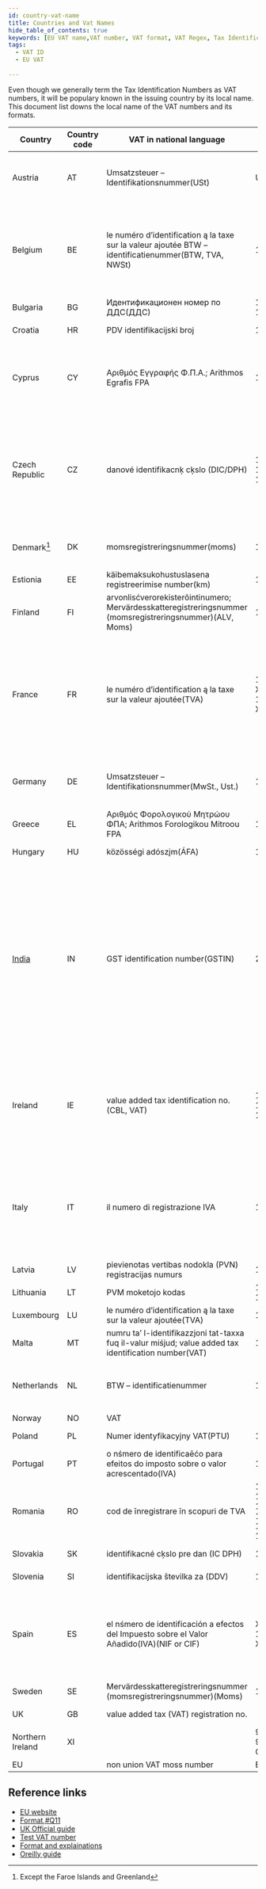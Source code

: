 ```yaml
---
id: country-vat-name
title: Countries and Vat Names
hide_table_of_contents: true
keywords: [EU VAT name,VAT number, VAT format, VAT Regex, Tax Identification number local name]
tags:
  - VAT ID
  - EU VAT
 
---
```

Even though we generally term the Tax Identification Numbers as VAT numbers, it will be populary known in the issuing country by its local name. This document list downs the local name of the VAT numbers and its formats.   


|Country|Country code|VAT in national language|Stucture|Format|Regex|Remarks|
|--|--|--|--|--|--|--|
|Austria|AT|Umsatzsteuer – Identifikationsnummer(USt)|U12345678|9 characters. The first character is always ‘U’|`(U\d{8}$)/i)`| |
|Belgium|BE|le numéro d’identification ą la taxe sur la valeur ajoutée BTW – identificatienummer(BTW, TVA, NWSt)|1234567890|10 characters. Prefix with zero ‘0’ if the customer provides a 9 digit VAT number|`(\d{10}$)/i)`| |
|Bulgaria|BG|Идентификационен номер по ДДС(ДДС)|123456789, 1234567890|9 or 10 characters.|`(\d{9,10}$)/i)`| |
|Croatia |HR|PDV identifikacijski broj|12345678901|11 characters|`(\d{11}$)/i)`| |
|Cyprus|CY|Αριθμός Εγγραφής Φ.Π.Α.; Arithmos Egrafis FPA|12345678X|9 characters. The last character must always be a letter. |`([0-5\|9]\d{7}[A-Z]$)/i)`| |
|Czech Republic|CZ|danové identifikacnķ cķslo (DIC/DPH)|12345678, 123456789, 1234567890|8, 9 or 10 characters. If more than 10 characters are provided delete the first 3 as these are a tax code.|`(\d{8,10})?$/i)`| |
|Denmark[^1]|DK|momsregistreringsnummer(moms)|12345678|8 characters.|`(\d{8}$)/i)`|Except the Faroe Islands and Greenland |
|Estionia|EE|käibemaksukohustuslasena registreerimise number(km)|123456789|9 characters.|`(10\d{7}$)/i)`| |
|Finland|FI|arvonlisćverorekisterõintinumero; Mervärdesskatteregistreringsnummer (momsregistreringsnummer)(ALV, Moms)|12345678|8 characters.|`(\d{8}$)/i)`|Excluding the Åland Islands|
|France|FR|le numéro d’identification ą la taxe sur la valeur ajoutée(TVA)|12345678901, X1234567890, 1X123456789, XX123456789|11 characters. May include alphabetical characters (any except O or I) as first or second or first and second characters.|`([0-9A-Z]{2}[0-9]{9}$)/i)`|Including Monaco but excluding Guadeloupe, Martinique, Réunion, St Pierre and Miquelon, and French Guiana|"
|Germany|DE|Umsatzsteuer – Identifikationsnummer(MwSt., Ust.)|123456789|9 characters.|`([1-9]\d{8}$)/i)`|Except Büsingen and the Isle of Heligoland|
|Greece|EL|Αριθμός Φορολογικού Μητρώου ΦΠΑ; Arithmos Forologikou Mitroou FPA|123456789|9 characters.|`(\d{9}$)/i)`| |
|Hungary|HU|közösségi adószįm(ÁFA)|12345678|8 characters.|`(\d{8}$)/i)`| |
|[India](/docs/country/India/)|IN|GST identification number(GSTIN)| 24AAACC1206D1ZM |15 characters. The first 2 digits of the GSTIN is the State code, next 10 digits are the PAN of the legal entity, the next two digits are for entity code, and the last digit is check sum number. |`\d{2}[A-Z]{5}\d{4}[A-Z]{1}[A-Z\d]{1}[Z]{1}[A-Z\d]{1} `|  |
|Ireland|IE|value added tax identification no.(CBL, VAT)|1234567X, 1X23456X, 1234567XX|8 or 9 characters. Includes one or two alphabetical characters (last, or second and last, or last 2).|`([0-9A-Z\*\+]{7}[A-Z]{1,2}$)/i)`| |"
|Italy|IT|il numero di registrazione IVA|12345678901|11 characters.|`(\d{11}$)/i)`|Except the communes of Livigno and Campione d’Italia and the Italian waters of Lake Lugano|
|Latvia|LV|pievienotas vertibas nodokla (PVN) registracijas numurs|12345678901|11 characters.|`(\d{11}$)/i)`| |
|Lithuania|LT|PVM moketojo kodas|123456789, 123456789012|9 or 12 characters.|`(\d{9}$\|\d{12}$)/i)`| |
|Luxembourg|LU|le numéro d’identification ą la taxe sur la valeur ajoutée(TVA)|12345678|8 characters.|`(\d{8}$)/i)`|  |
|Malta|MT|numru ta’ l-identifikazzjoni tat-taxxa fuq il-valur miśjud; value added tax identification number(VAT)|12345678|8 characters.|`([1-9]\d{7}$)/i)`||
|Netherlands|NL|BTW – identificatienummer|123456789B01|12 characters. The tenth character is always B.|`(\d{9}B\d{2}$)/i)`| |"
|Norway|NO|VAT| | |`(\d{9}$)/i)`| |
|Poland|PL|Numer identyfikacyjny VAT(PTU)|1234567890|10 characters|`(\d{10}$)/i)`| |
|Portugal|PT|o nśmero de identificaēćo para efeitos do imposto sobre o valor acrescentado(IVA)|123456789|9 characters.|`(\d{9}$)/i)`|Including the Azores and Madeira|
|Romania|RO|cod de īnregistrare īn scopuri de TVA|12, 123, 1234, 12345, 123456, 1234567, 12345678, 123456789, 1234567890|From 2 to 10 characters.|`([1-9]\d{1,9}$)/i)`| |
|Slovakia|SK|identifikacné cķslo pre dan (IC DPH)|1234567890|10 characters|`([1-9]\d[(2-4)\|(6-9)]\d{7}$)/i)`| |
|Slovenia|SI|identifikacijska številka za (DDV)|12345678|8 characters|`([1-9]\d{7}$)/i)`| |
|Spain|ES|el nśmero de identificación a efectos del Impuesto sobre el Valor Añadido(IVA)(NIF or CIF)|X12345678, 12345678X, X1234567X|9 characters. Includes one or two alphabetical characters (first or last or first and last).|`([0-9A-Z][0-9]{7}[0-9A-Z]$)/i)`|Including the Balearic Islands but excluding Ceuta, Melilla and the Canary Islands|
|Sweden|SE|Mervärdesskatteregistreringsnummer (momsregistreringsnummer)(Moms)|123456789012|12 characters|`(\d{10}01$)/i)`| |
|UK|GB|value added tax (VAT) registration no.| | |`(?:[0-9]{12}\|[0-9]{9}|(?:GD|HA)[0-9]{3})$)/i)`||
|Northern Ireland|XI| |999999999, 999999999999, GD999, HA999| |` `| |
|EU||non union VAT moss number|EUxxxyyyyyz| | | 

[^1]: Except the Faroe Islands and Greenland

## Reference links
* [EU website](https://taxation-customs.ec.europa.eu/system/files/2016-09/vat_in_ec_annexii.pdf)
* [Format,#Q11](https://ec.europa.eu/taxation_customs/vies/#/faq)
* [UK Official guide](https://www.gov.uk/guidance/vat-eu-country-codes-vat-numbers-and-vat-in-other-languages)
* [Test VAT number](https://web.archive.org/web/20170727163017/http://www.braemoor.co.uk/software/vattest.php)
* [Format and explainations](https://euipo.europa.eu/tunnel-web/secure/webdav/guest/document_library/Documents/COSME/VAT%20numbers%20EU.pdf)
* [Oreilly guide](https://www.oreilly.com/library/view/regular-expressions-cookbook/9781449327453/ch04s21.html)



